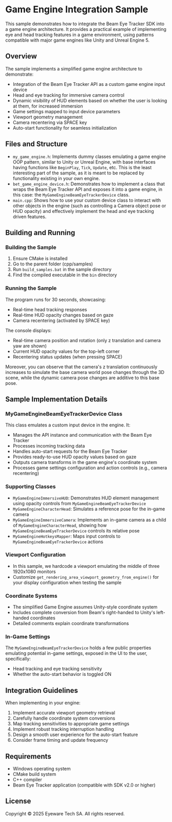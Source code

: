 # Game Engine Integration Sample

This sample demonstrates how to integrate the Beam Eye Tracker SDK into a game engine architecture. It provides a practical example of implementing eye and head tracking features in a game environment, using patterns compatible with major game engines like Unity and Unreal Engine 5.

## Overview

The sample implements a simplified game engine architecture to demonstrate:

- Integration of the Beam Eye Tracker API as a custom game engine input device
- Head and eye tracking for immersive camera control
- Dynamic visibility of HUD elements based on whether the user is looking at them, for increased immersion
- Game settings mapped to input device parameters
- Viewport geometry management
- Camera recentering via SPACE key
- Auto-start functionality for seamless initialization

## Files and Structure

- `my_game_engine.h`: Implements dummy classes emulating a game engine OOP pattern, similar to Unity or Unreal Engine, with base interfaces having functions like `BeginPlay`, `Tick`, `Update`, etc. This is the least interesting part of the sample, as it is meant to be replaced by functionality existing in your own engine.
- `bet_game_engine_device.h`: Demonstrates how to implement a class that wraps the Beam Eye Tracker API and exposes it into a game engine, in this case: the `MyGameEngineBeamEyeTrackerDevice` class.
- `main.cpp`: Shows how to use your custom device class to interact with other objects in the engine (such as controlling a Camera object pose or HUD opacity) and effectively implement the head and eye tracking driven features.

## Building and Running

### Building the Sample

1. Ensure CMake is installed
2. Go to the parent folder (cpp/samples)
3. Run `build_samples.bat` in the sample directory
4. Find the compiled executable in the `bin` directory

### Running the Sample

The program runs for 30 seconds, showcasing:

- Real-time head tracking responses
- Real-time HUD opacity changes based on gaze
- Camera recentering (activated by SPACE key)

The console displays:

- Real-time camera position and rotation (only z translation and camera yaw are shown)
- Current HUD opacity values for the top-left corner
- Recentering status updates (when pressing SPACE)

Moreover, you can observe that the camera's z translation continuously increases to simulate the base camera world pose changes through the 3D scene, while the dynamic camera pose changes are additive to this base pose.

## Sample Implementation Details

### MyGameEngineBeamEyeTrackerDevice Class

This class emulates a custom input device in the engine. It:

- Manages the API instance and communication with the Beam Eye Tracker
- Processes incoming tracking data
- Handles auto-start requests for the Beam Eye Tracker
- Provides ready-to-use HUD opacity values based on gaze
- Outputs camera transforms in the game engine's coordinate system
- Processes game settings configuration and action controls (e.g., camera recentering)

### Supporting Classes

- `MyGameEngineImmersiveHUD`: Demonstrates HUD element management using opacity controls from `MyGameEngineBeamEyeTrackerDevice`
- `MyGameEngineCharacterHead`: Simulates a reference pose for the in-game camera
- `MyGameEngineImmersiveCamera`: Implements an in-game camera as a child of `MyGameEngineCharacterHead`, showing how `MyGameEngineBeamEyeTrackerDevice` controls its relative pose
- `MyGameEngineHotkeysMapper`: Maps input controls to `MyGameEngineBeamEyeTrackerDevice` actions

### Viewport Configuration

- In this sample, we hardcode a viewport emulating the middle of three 1920x1080 monitors
- Customize `get_rendering_area_viewport_geometry_from_engine()` for your display configuration when testing the sample

### Coordinate Systems

- The simplified Game Engine assumes Unity-style coordinate system
- Includes complete conversion from Beam's right-handed to Unity's left-handed coordinates
- Detailed comments explain coordinate transformations

### In-Game Settings

The `MyGameEngineBeamEyeTrackerDevice` holds a few public properties emulating potential in-game settings, exposed in the UI to the user, specifically:

- Head tracking and eye tracking sensitivity
- Whether the auto-start behavior is toggled ON

## Integration Guidelines

When implementing in your engine:

1. Implement accurate viewport geometry retrieval
2. Carefully handle coordinate system conversions
3. Map tracking sensitivities to appropriate game settings
4. Implement robust tracking interruption handling
5. Design a smooth user experience for the auto-start feature
6. Consider frame timing and update frequency

## Requirements

- Windows operating system
- CMake build system
- C++ compiler
- Beam Eye Tracker application (compatible with SDK v2.0 or higher)

## License

Copyright © 2025 Eyeware Tech SA. All rights reserved.

